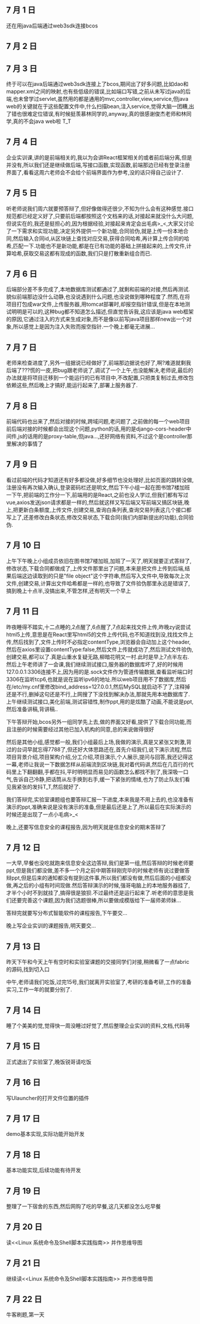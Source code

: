 ## 7 月 1 日
还在用java后端通过web3sdk连接bcos

## 7 月 2 日

## 7 月 3 日
终于可以在java后端通过web3sdk连接上了bcos,期间出了好多问题,比如dao和mapper.xml之间的映射,也有些低级的错误,比如端口写错,之前从未写过java的后端,也未曾学过servlet,虽然用的都是通用的mvc,controller,view,service,但java web的关键就在于这些配置文件中,什么扫描bean,注入service,觉得大脑一团糟,出了错也很难定位错误,有时候挺羡慕林同学的,anyway,真的很感谢俊杰老师和林同学,真的不会java web啦 T_T

## 7 月 4 日
企业实训课,讲的是前端相关的,我以为会讲React框架相关的或者前后端分离,但是并没有,所以我们还是继续做后端,写接口函数,实现函数,前端那边已经有登录注册界面了,看看这周六老师会不会给个前端界面作为参考,没的话只得自己设计了.

## 7 月 5 日
听老师说我们周六就要预答辩了,但好像做得还很少,不知为什么会有这种感觉.接口规范都已经定义好了,只要前后端都按照这个文档来的话,对接起来就没什么大问题,但说实在的,我还是挺担心的,因为根据经验,对接起来肯定会出毛病>_<,大家又讨论了一下需求和实现功能,决定另外提供一个新功能,合同验伪,就是上传一份本地合同,然后输入合同id,从区块链上查找对应交易,获得合同哈希,再计算上传合同的哈希,匹配一下.功能也不是新功能,都是在已有功能的基础上拼接起来的,上传文件,计算哈希,获取交易这都有现成的函数,我们只是打散重新组合而已.

## 7 月 6 日
后端部分差不多完成了,本地数据库测试都通过了,就剩和前端的对接,然后再测试.貌似前端那边没什么动静,也没说遇到什么问题,也没说做到哪种程度了.然而,在将项目打包成war文件,上传服务器,用tomcat部署时,却报空指针错误,但是在本地测试明明是可以的,这种bug都不知道怎么描述,但直觉告诉我,这应该是java web框架的原因,它通过注入的方式来生成对象,而不是像以前写java项目那样new出一个对象,所以感觉上是因为注入失败而报空指针.一个晚上都毫无进展...

## 7 月 7 日
老师来检查进度了,另外一组据说已经做好了,前端那边据说也好了,啊?难道就剩我后端了???慌的一皮,把bug跟老师说了,调试了一个上午,也没能解决,老师说,最后的办法就是将项目迁移到一个能运行的已有项目中,不改配置,只把类复制过去,修改包依赖这些,然后晚上才搞好,能运行起来了,部署上服务器了.

## 7 月 8 日
前端代码也出来了,然后对接的时候,跨域问题,老问题了,之前做的每一个web项目前后端对接的时候都会出现这个问题,python的话,用的是django-cors-header中间件,js的话用的是proxy-table,但java...,还好网络有资料,不过这个是controller那里解决的事情了

## 7 月 9 日
看过前端的代码才知道还有好多都没做,好多细节也没处理好,比如页面的跳转没做,注册没有再次输入确认,登录密码栏还是明文,然后下午小组一起在图书馆7楼加班一下午,把前端的工作分一下,前端用的是React,之前也没人学过,但我们都有写过vue,axios发送json请求都是一样的,然后就这样又写后端又写前端又搞区块链,晚上,把更新白条额度,上传文件,创建交易,查询白条列表,查询交易列表这几个接口都写上了,还差修改白条状态,修改交易状态,下载合同(我们内部新提出的功能),合同验伪.

## 7 月 10 日
上午下午晚上小组成员依旧在图书馆7楼加班,加班了一天了,明天就要正式答辩了,修改状态,下载合同都做成了,上传文件那里出了问题,本来是把文件上传到后端,结果后端这边读取到的只是"file object"这个字符串,然后写入文件中,导致每次上次文件,创建交易,计算出文件哈希都是一样的,也导致了文件验伪那里永远是错误了,搞到晚上十点半,没搞出来,不管怎样,还有明天一个早上

## 7 月 11 日
昨夜睡得不踏实,十二点睡的,2点醒了,6点醒了,7点起来找文件上传,昨晚zy说尝试html5上传,意思是在React里写html5的文件上传代码,也不知道找到没,找找文件上传,然后找到了,文件上传时不必指定contentType,浏览器会自动加上这个header,然后在axios里设置contentType:false,然后文件上传就成功了,然后测试文件验伪,创建交易,都可以了.真是山重水复疑无路,柳暗花明又一村.此时是早上7点半左右.然后上午老师讲了一会课,我们继续测试接口,服务器的数据库坏了,好的时候用127.0.0.1:3306连接不上,因为用的是.sock文件作为管道传输数据,查看监听端口时3306在监听tcp6,也就是说在监听ipv6的地址.所以web项目用不了数据库,然后在/etc/my.cnf里修改bind_address=127.0.0.1,然后MySQL就启动不了了,注释掉还是不行,删掉这句还是不行,上网搜了下没找到解决办法,那就先用本地数据库了.上午继续测试接口,美化前端,测试容错性,制作ppt,用的是炫酷了动画,不能说是ppt,然后准备讲稿,背讲稿..

下午答辩开始,bcos另外一组同学先上去,做的界面又好看,提供了下载合同功能,而且注册的时候需要经过其他已加入机构的同意,总的来说做得很好

然后是其他小组,感觉都一般,我们小组最后上场,我做的演示,真是又紧张又刺激,背过的台词早就忘得7788了,但还好大体思路还在,首先介绍我们,说下演示流程,然后项目背景介绍,项目架构介绍,分工介绍,项目演示,个人展示,提问与回答,我还记得这一幕,老师让我说一下数据怎样从前端流到区块链,我对着代码讲,然后在几百行的代码里上下翻翻翻,手都在抖,平时明明显而易见的函数怎么都找不到了,我深吸一口气,告诉自己冷静,把话筒从左手换到右手,缓一下紧张的情绪,也为了防止队友们看见我紧张的发抖T_T,然后就好了.

我们答辩完,实验室课题组也要答辩汇报一下进度,本来我是不用上去的,也没准备有演示的ppt,准确来说是没有演示的准备,但是最后还是上了,所以最后在实际演示的时候还是出现了一点小毛病>_<

晚上,还要写信息安全的课程报告,因为明天就是信息安全的期末答辩了

## 7 月 12 日
一大早,早餐也没吃就跑来信息安全这边答辩,我们是第一组,然后答辩的时候老师要ppt,但是我们都没做,差不多一个月之前中期答辩刚完毕的时候老师有说过要做答辩ppt,但是后来的通知都没有提到这件事,所以我们都没有做,然后后面的小组都没做,再之后的小组有时间现做.然后答辩演示的时候,强哥电脑上的本地服务器挂了,才半个小时不到就挂了,搞得很是狼狈.不过最终还是运行起来了.听老师的意思是我们还要完善这个课题,因为我们选题很棒,所以要做成模版给下一届师弟师妹...

答辩完就要写分布式智能软件的课程报告,下午要交...

晚上写企业实训的课题报告,明天要交...

## 7 月 13 日
昨天下午和今天上午有空时和实验室课题的交接同学们对接,稍微看了一点fabric的源码,找到切入口

中午,老师请我们吃饭,过完15号,我们就离开实验室了,考研的准备考研,工作的准备实习,工作一年的就要分别了.

## 7 月 14 日
睡了个美美的觉,觉得快一周没睡过好觉了,然后整理企业实训的资料,文档,代码等

## 7 月 15 日
正式退出了实验室了,晚饭锐哥请吃饭

## 7 月 16 日
写Ulauncher的打开文件位置的插件

## 7 月 17 日
demo基本实现,实际功能开始开发

## 7 月 18 日
基本功能实现,后续功能有待开发

## 7 月 19 日
整理了一下宿舍的东西,然后网购了吃的早餐,这几天都没怎么吃早餐

## 7 月 20 日
读<<Linux 系统命令及Shell脚本实践指南>> 并作思维导图

## 7 月 21 日
继续读<<Linux 系统命令及Shell脚本实践指南>> 并作思维导图

## 7 月 22 日
牛客刷题,第一天
